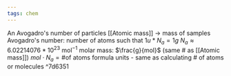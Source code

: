 ```yaml
---
tags: chem 
---
```

An Avogadro's number of particles
[[Atomic mass]] → mass of samples
Avogadro's number: number of atoms such that $1u*N_a = 1g$
$N_a \approx 6.02214076*10^{23}\text{ mol}^{-1}$
molar mass: $\frac{g}{mol}$ (same # as [[Atomic mass]])
$mol \cdot N_a = \text{\# of atoms}$
formula units - same as calculating # of atoms or molecules ^7d6351